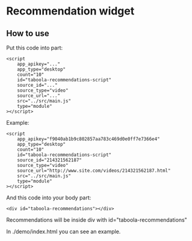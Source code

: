 # Recommendation widget

## How to use
Put this code into <head> part:
```
<script
    app_apikey="..."
    app_type="desktop"
    count="10"
    id="taboola-recommendations-script"
    source_id="..."
    source_type="video"
    source_url="..."
    src="../src/main.js"
    type="module"
></script>
```

Example:
```    
<script
    app_apikey="f9040ab1b9c802857aa783c469d0e0ff7e7366e4"
    app_type="desktop"
    count="10"
    id="taboola-recommendations-script"
    source_id="214321562187"
    source_type="video"
    source_url="http://www.site.com/videos/214321562187.html"
    src="../src/main.js"
    type="module"
></script>
```

And this code into your body part:
```
<div id="taboola-recommendations"></div>
```

Recommendations will be inside div with id="taboola-recommendations"

In ./demo/index.html you can see an example.